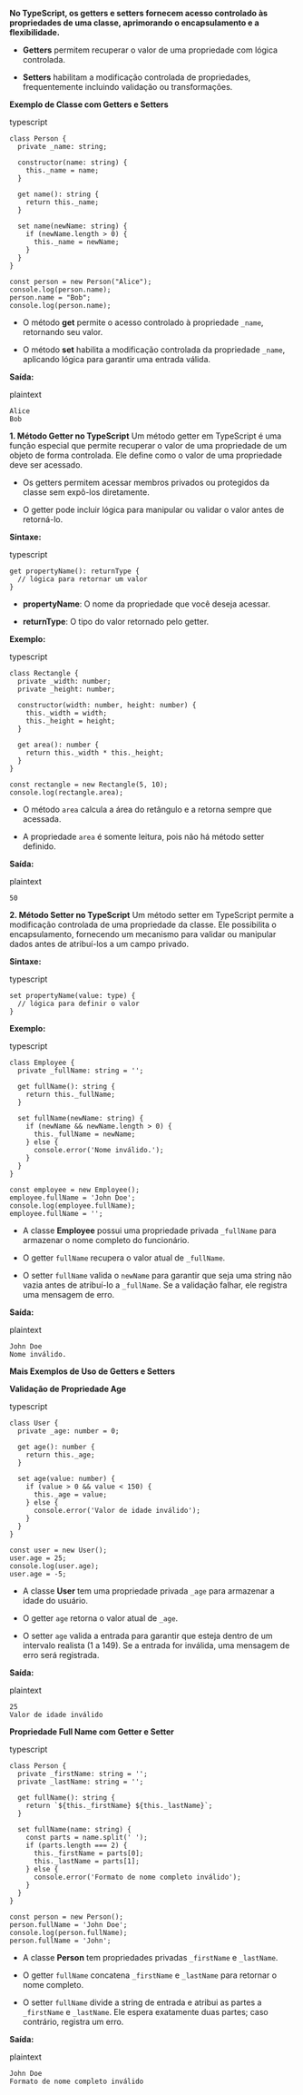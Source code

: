

**No TypeScript, os getters e setters fornecem acesso controlado às propriedades de uma classe, aprimorando o encapsulamento e a flexibilidade.**

- **Getters** permitem recuperar o valor de uma propriedade com lógica controlada.
    
- **Setters** habilitam a modificação controlada de propriedades, frequentemente incluindo validação ou transformações.
    

**Exemplo de Classe com Getters e Setters**

typescript

```
class Person {
  private _name: string;

  constructor(name: string) {
    this._name = name;
  }

  get name(): string {
    return this._name;
  }

  set name(newName: string) {
    if (newName.length > 0) {
      this._name = newName;
    }
  }
}

const person = new Person("Alice");
console.log(person.name);
person.name = "Bob";
console.log(person.name);
```

- O método **get** permite o acesso controlado à propriedade `_name`, retornando seu valor.
    
- O método **set** habilita a modificação controlada da propriedade `_name`, aplicando lógica para garantir uma entrada válida.
    

**Saída:**

plaintext

```
Alice
Bob
```

**1. Método Getter no TypeScript** Um método getter em TypeScript é uma função especial que permite recuperar o valor de uma propriedade de um objeto de forma controlada. Ele define como o valor de uma propriedade deve ser acessado.

- Os getters permitem acessar membros privados ou protegidos da classe sem expô-los diretamente.
    
- O getter pode incluir lógica para manipular ou validar o valor antes de retorná-lo.
    

**Sintaxe:**

typescript

```
get propertyName(): returnType {
  // lógica para retornar um valor
}
```

- **propertyName**: O nome da propriedade que você deseja acessar.
    
- **returnType**: O tipo do valor retornado pelo getter.
    

**Exemplo:**

typescript

```
class Rectangle {
  private _width: number;
  private _height: number;

  constructor(width: number, height: number) {
    this._width = width;
    this._height = height;
  }

  get area(): number {
    return this._width * this._height;
  }
}

const rectangle = new Rectangle(5, 10);
console.log(rectangle.area);
```

- O método `area` calcula a área do retângulo e a retorna sempre que acessada.
    
- A propriedade `area` é somente leitura, pois não há método setter definido.
    

**Saída:**

plaintext

```
50
```

**2. Método Setter no TypeScript** Um método setter em TypeScript permite a modificação controlada de uma propriedade da classe. Ele possibilita o encapsulamento, fornecendo um mecanismo para validar ou manipular dados antes de atribuí-los a um campo privado.

**Sintaxe:**

typescript

```
set propertyName(value: type) {
  // lógica para definir o valor
}
```

**Exemplo:**

typescript

```
class Employee {
  private _fullName: string = '';

  get fullName(): string {
    return this._fullName;
  }

  set fullName(newName: string) {
    if (newName && newName.length > 0) {
      this._fullName = newName;
    } else {
      console.error('Nome inválido.');
    }
  }
}

const employee = new Employee();
employee.fullName = 'John Doe';
console.log(employee.fullName);
employee.fullName = '';
```

- A classe **Employee** possui uma propriedade privada `_fullName` para armazenar o nome completo do funcionário.
    
- O getter `fullName` recupera o valor atual de `_fullName`.
    
- O setter `fullName` valida o `newName` para garantir que seja uma string não vazia antes de atribuí-lo a `_fullName`. Se a validação falhar, ele registra uma mensagem de erro.
    

**Saída:**

plaintext

```
John Doe
Nome inválido.
```

**Mais Exemplos de Uso de Getters e Setters**

**Validação de Propriedade Age**

typescript

```
class User {
  private _age: number = 0;

  get age(): number {
    return this._age;
  }

  set age(value: number) {
    if (value > 0 && value < 150) {
      this._age = value;
    } else {
      console.error('Valor de idade inválido');
    }
  }
}

const user = new User();
user.age = 25;
console.log(user.age);
user.age = -5;
```

- A classe **User** tem uma propriedade privada `_age` para armazenar a idade do usuário.
    
- O getter `age` retorna o valor atual de `_age`.
    
- O setter `age` valida a entrada para garantir que esteja dentro de um intervalo realista (1 a 149). Se a entrada for inválida, uma mensagem de erro será registrada.
    

**Saída:**

plaintext

```
25
Valor de idade inválido
```

**Propriedade Full Name com Getter e Setter**

typescript

```
class Person {
  private _firstName: string = '';
  private _lastName: string = '';

  get fullName(): string {
    return `${this._firstName} ${this._lastName}`;
  }

  set fullName(name: string) {
    const parts = name.split(' ');
    if (parts.length === 2) {
      this._firstName = parts[0];
      this._lastName = parts[1];
    } else {
      console.error('Formato de nome completo inválido');
    }
  }
}

const person = new Person();
person.fullName = 'John Doe';
console.log(person.fullName);
person.fullName = 'John';
```

- A classe **Person** tem propriedades privadas `_firstName` e `_lastName`.
    
- O getter `fullName` concatena `_firstName` e `_lastName` para retornar o nome completo.
    
- O setter `fullName` divide a string de entrada e atribui as partes a `_firstName` e `_lastName`. Ele espera exatamente duas partes; caso contrário, registra um erro.
    

**Saída:**

plaintext

```
John Doe
Formato de nome completo inválido
```








